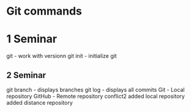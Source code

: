 # Git commands
# 1 Seminar
git - work with versionn
git init - initialize git

## 2 Seminar
git branch - displays branches
git log - displays all commits
Git - Local repository
GitHub - Remote repository
conflict2
added local repository
added distance repository
